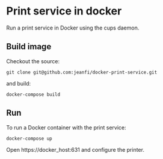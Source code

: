 # Print service in docker

Run a print service in Docker using the cups daemon.

## Build image

Checkout the source:
```
git clone git@github.com:jeanfi/docker-print-service.git
```

and build:
```
docker-compose build
```

## Run

To run a Docker container with the print service:
```
docker-compose up
```

Open https://docker_host:631 and configure the printer.
